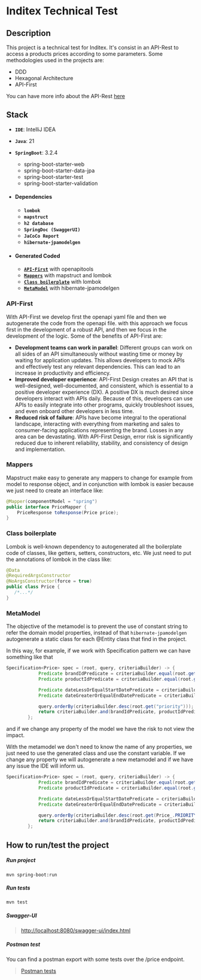 # Inditex Technical Test

## Description
This project is a technical test for Inditex. It's consist in an API-Rest to access a products prices according to some
parameters.
Some methodologies used in the projects are: 
- DDD
- Hexagonal Architecture
- API-First

You can have more info about the API-Rest [here](#how-to-runtest-the-project)

## Stack
 - **`IDE`**: IntelliJ IDEA
 - **`Java`**: 21
 - **`SpringBoot`**: 3.2.4
   - spring-boot-starter-web
   - spring-boot-starter-data-jpa
   - spring-boot-starter-test
   - spring-boot-starter-validation
  
 - #### Dependencies
   - **`lombok`**
   - **`mapstruct`**
   - **`h2 database`**
   - **`SpringDoc (SwaggerUI)`**
   - **`JaCoCo Report`**
   - **`hibernate-jpamodelgen`**
- #### Generated Coded
  - [**`API-First`**](#API-First) with openapitools
  - [**`Mappers`**](#Mappers) with mapstruct and lombok
  - [**`Class boilerplate`**](#Class-boilerplate) with lombok
  - [**`MetaModel`**](#MetaModel) with hibernate-jpamodelgen

### API-First
With API-First we develop first the openapi yaml file and then we autogenerate the code from the openapi file.
with this approach we focus first in the development of a robust API, and then we focus in the development of the logic.
Some of the benefits of API-First are:
- **Development teams can work in parallel**: Different groups can work on all sides of an API simultaneously without 
wasting time or money by waiting for application updates. This allows developers to mock APIs and effectively test 
any relevant dependencies. This can lead to an increase in productivity and efficiency.
- **Improved developer experience**: API-First Design creates an API that is well-designed, well-documented, and 
consistent, which is essential to a positive developer experience (DX). A positive DX is much desired since developers
interact with APIs daily. Because of this, developers can use APIs to easily integrate into other programs, quickly 
troubleshoot issues, and even onboard other developers in less time.
- **Reduced risk of failure**: APIs have become integral to the operational landscape, interacting with everything from
marketing and sales to consumer-facing applications representing the brand. Losses in any area can be devastating.
With API-First Design, error risk is significantly reduced due to inherent reliability, stability, and consistency of
design and implementation.
### Mappers
Mapstruct make easy to generate any mappers to change for example from model to response object, and in conjunction
with lombok is easier because we just need to create an interface like:
```java
@Mapper(componentModel = "spring")
public interface PriceMapper {
    PriceResponse toResponse(Price price);
}
```
### Class boilerplate
Lombok is well-known dependency to autogenerated all the boilerplate code of classes, like getters, setters, 
constructors, etc. We just need to put the annotations of lombok in the class like:
```java
@Data
@RequiredArgsConstructor
@NoArgsConstructor(force = true)
public class Price {
   /*...*/
}
```
### MetaModel
The objective of the metamodel is to prevent the use of constant string to refer the domain model properties, instead of
that `hibernate-jpamodelgen` autogenerate a static class for each @Entity class that find in the project.

In this way, for example, if we work with Specification pattern we can have something like that
````java
Specification<Price> spec = (root, query, criteriaBuilder) -> {
            Predicate brandIdPredicate = criteriaBuilder.equal(root.get("brandId"), brandId);
            Predicate productIdPredicate = criteriaBuilder.equal(root.get("productId"), productId);

            Predicate dateLessOrEqualStartDatePredicate = criteriaBuilder.lessThanOrEqualTo(root.get("start_date"), date);
            Predicate dateGreaterOrEqualEndDatePredicate = criteriaBuilder.greaterThanOrEqualTo(root.get("end_date"), date);

            query.orderBy(criteriaBuilder.desc(root.get("priority")));
            return criteriaBuilder.and(brandIdPredicate, productIdPredicate, dateLessOrEqualStartDatePredicate, dateGreaterOrEqualEndDatePredicate );
        };
````
and if we change any property of the model we have the risk to not view the impact.

With the metamodel we don't need to know the name of any properties, we just need to use the generated class and use 
the constant variable.
If we change any property we will autogenerate a new metamodel and if we have any issue the IDE will inform us.

````java
Specification<Price> spec = (root, query, criteriaBuilder) -> {
            Predicate brandIdPredicate = criteriaBuilder.equal(root.get(Price_.BRAND_ID), brandId);
            Predicate productIdPredicate = criteriaBuilder.equal(root.get(Price_.PRODUCT_ID), productId);

            Predicate dateLessOrEqualStartDatePredicate = criteriaBuilder.lessThanOrEqualTo(root.get(Price_.START_DATE), date);
            Predicate dateGreaterOrEqualEndDatePredicate = criteriaBuilder.greaterThanOrEqualTo(root.get(Price_.END_DATE), date);

            query.orderBy(criteriaBuilder.desc(root.get(Price_.PRIORITY)));
            return criteriaBuilder.and(brandIdPredicate, productIdPredicate, dateLessOrEqualStartDatePredicate, dateGreaterOrEqualEndDatePredicate );
        };
````

## How to run/test the project

##### Run project
```shell
mvn spring-boot:run
```

##### Run tests
```shell
mvn test
```

##### Swagger-UI
>[http://localhost:8080/swagger-ui/index.html](http://localhost:8080/swagger-ui/index.html)

##### Postman test
You can find a postman export with some tests over the /price endpoint. 
> [Postman tests](src/main/resources/static/postmanTests.postman_collection.json)